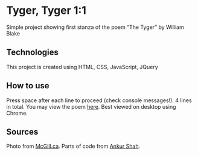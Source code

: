 # Tyger, Tyger 1:1

Simple project showing first stanza of the poem “The Tyger” by William Blake

## Technologies
This project is created using HTML, CSS, JavaScript, JQuery

## How to use
Press space after each line to proceed (check console messages!). 4 lines in total. You may view the poem [here](https://www.poetryfoundation.org/poems/43687/the-tyger). 
Best viewed on desktop using Chrome.

## Sources
Photo from [McGill.ca](https://www.mcgill.ca/oss/article/did-you-know/trees-avoid-touching-each-other-due-crown-shyness-results-are-beautiful-webs-leaves). 
Parts of code from [Ankur Shah](https://codepen.io/devAnkur/pen/zoJzdw).

